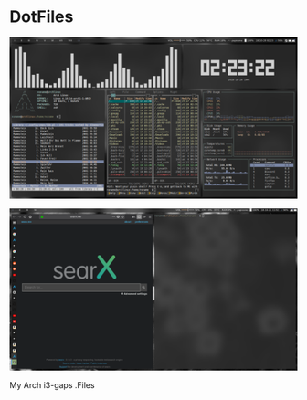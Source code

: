 # DotFiles

![alt text](https://raw.githubusercontent.com/Im-Nameless/DotFiles/master/2018-10-20_02-23-22.png)

![alt text](https://raw.githubusercontent.com/Im-Nameless/DotFiles/master/2018-10-21_11-52-39.png)

My Arch i3-gaps .Files
